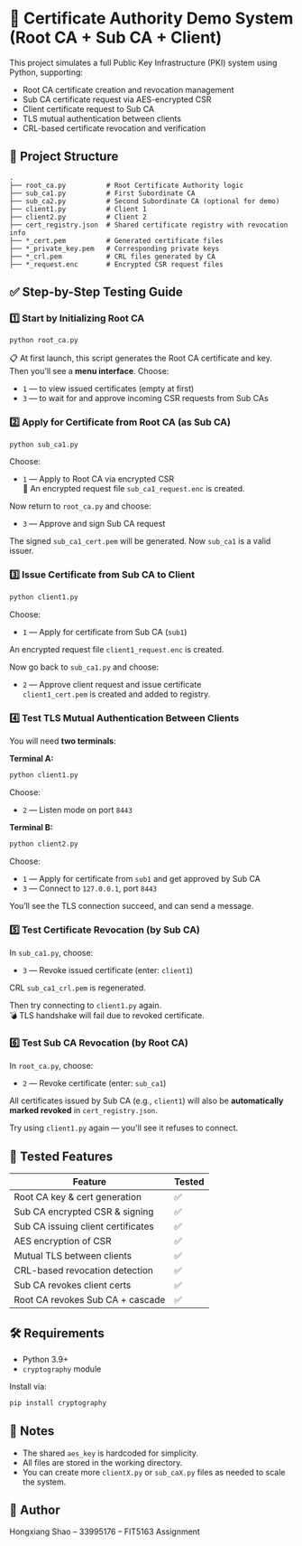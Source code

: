 # 🔐 Certificate Authority Demo System (Root CA + Sub CA + Client)

This project simulates a full Public Key Infrastructure (PKI) system using Python, supporting:
- Root CA certificate creation and revocation management
- Sub CA certificate request via AES-encrypted CSR
- Client certificate request to Sub CA
- TLS mutual authentication between clients
- CRL-based certificate revocation and verification

## 📁 Project Structure

```
.
├── root_ca.py          # Root Certificate Authority logic
├── sub_ca1.py          # First Subordinate CA
├── sub_ca2.py          # Second Subordinate CA (optional for demo)
├── client1.py          # Client 1
├── client2.py          # Client 2
├── cert_registry.json  # Shared certificate registry with revocation info
├── *_cert.pem          # Generated certificate files
├── *_private_key.pem   # Corresponding private keys
├── *_crl.pem           # CRL files generated by CA
├── *_request.enc       # Encrypted CSR request files
```

## ✅ Step-by-Step Testing Guide

### 1️⃣ Start by Initializing Root CA

```bash
python root_ca.py
```

📋 At first launch, this script generates the Root CA certificate and key.  
Then you'll see a **menu interface**. Choose:

- `1` — to view issued certificates (empty at first)
- `3` — to wait for and approve incoming CSR requests from Sub CAs

### 2️⃣ Apply for Certificate from Root CA (as Sub CA)

```bash
python sub_ca1.py
```

Choose:
- `1` — Apply to Root CA via encrypted CSR  
  🔐 An encrypted request file `sub_ca1_request.enc` is created.

Now return to `root_ca.py` and choose:
- `3` — Approve and sign Sub CA request

The signed `sub_ca1_cert.pem` will be generated. Now `sub_ca1` is a valid issuer.

### 3️⃣ Issue Certificate from Sub CA to Client

```bash
python client1.py
```

Choose:
- `1` — Apply for certificate from Sub CA (`sub1`)

An encrypted request file `client1_request.enc` is created.

Now go back to `sub_ca1.py` and choose:
- `2` — Approve client request and issue certificate  
  `client1_cert.pem` is created and added to registry.

### 4️⃣ Test TLS Mutual Authentication Between Clients

You will need **two terminals**:

**Terminal A:**

```bash
python client1.py
```
Choose:
- `2` — Listen mode on port `8443`

**Terminal B:**

```bash
python client2.py
```
Choose:
- `1` — Apply for certificate from `sub1` and get approved by Sub CA
- `3` — Connect to `127.0.0.1`, port `8443`

You’ll see the TLS connection succeed, and can send a message.

### 5️⃣ Test Certificate Revocation (by Sub CA)

In `sub_ca1.py`, choose:
- `3` — Revoke issued certificate (enter: `client1`)

CRL `sub_ca1_crl.pem` is regenerated.

Then try connecting to `client1.py` again.  
💣 TLS handshake will fail due to revoked certificate.

### 6️⃣ Test Sub CA Revocation (by Root CA)

In `root_ca.py`, choose:
- `2` — Revoke certificate (enter: `sub_ca1`)

All certificates issued by Sub CA (e.g., `client1`) will also be **automatically marked revoked** in `cert_registry.json`.

Try using `client1.py` again — you'll see it refuses to connect.

## 🧪 Tested Features

| Feature | Tested |
|--------|--------|
| Root CA key & cert generation | ✅ |
| Sub CA encrypted CSR & signing | ✅ |
| Sub CA issuing client certificates | ✅ |
| AES encryption of CSR | ✅ |
| Mutual TLS between clients | ✅ |
| CRL-based revocation detection | ✅ |
| Sub CA revokes client certs | ✅ |
| Root CA revokes Sub CA + cascade | ✅ |

## 🛠 Requirements

- Python 3.9+
- `cryptography` module

Install via:

```bash
pip install cryptography
```

## 📌 Notes

- The shared `aes_key` is hardcoded for simplicity.
- All files are stored in the working directory.
- You can create more `clientX.py` or `sub_caX.py` files as needed to scale the system.

## 👤 Author

Hongxiang Shao – 33995176 – FIT5163 Assignment
